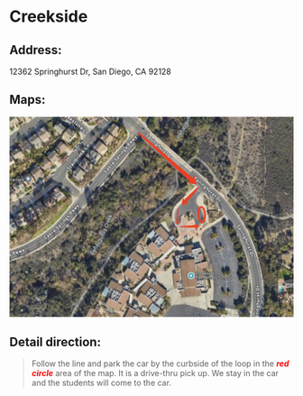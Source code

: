 # Creekside

## Address: 
12362 Springhurst Dr, San Diego, CA 92128

## Maps:
![Creekside_Map](Creekside.jpg)


## Detail direction:

> Follow the line and park the car by the curbside of the loop  in the <span style="color:red">***red circle***</span> area of the map. It is a drive-thru pick up. We stay in the car and the students will come to the car.